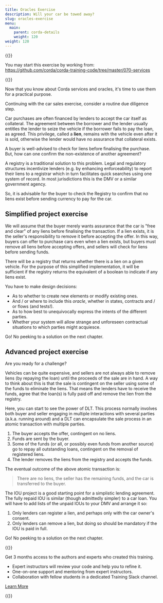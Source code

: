 ```yaml
---
title: Oracles Exercise
description: Will your car be towed away?
slug: oracles-exercise
menu:
  main:
    parent: corda-details
    weight: 120
weight: 120
---
```



{{<ExpansionPanel title="Code">}}

You may start this exercise by working from: https://github.com/corda/corda-training-code/tree/master/070-services

{{</ExpansionPanel>}}

Now that you know about Corda services and oracles, it's time to use them for a practical purpose.

Continuing with the car sales exercise, consider a routine due diligence step.

Car purchases are often financed by lenders to accept the car itself as collateral. The agreement between the borrower and the lender usually entitles the lender to seize the vehicle if the borrower fails to pay the loan, as agreed. This privilege, called a **lien**, remains with the vehicle even after it is sold, otherwise the lender would have no assurance that collateral exists.

A buyer is well-advised to check for liens before finalising the purchase. But, how can one confirm the non-existence of another agreement?

A registry is a traditional solution to this problem. Legal and regulatory structures incentivize lenders (e.g. by enhancing enforceability) to report their liens to a registrar which in turn facilitates quick searches using one system of record. In most jurisdictions this is the DMV or a similar government agency.

So, it is advisable for the buyer to check the Registry to confirm that no liens exist before sending currency to pay for the car.

## Simplified project exercise

We will assume that the buyer merely wants assurance that the car is "free and clear" of any liens before finalising the transaction. If a lien exists, it is the seller's responsibility to remove it before accepting the offer. In this way, buyers can offer to purchase cars even when a lien exists, but buyers must remove all liens before accepting offers, and sellers will check for liens before sending funds.

There will be a registry that returns whether there is a lien on a given vehicle. For the purpose of this simplified implementation, it will be sufficient if the registry returns the equivalent of a boolean to indicate if any liens exist.

You have to make design decisions:

* As to whether to create new elements or modify existing ones.
* And&nbsp;/ or where to include this _oracle_, whether in states, contracts and&nbsp;/ or flows (and tests!).
* As to how best to unequivocally express the intents of the different parties.
* Whether your system will allow strange and unforeseen contractual situations to which parties might acquiesce.

Go! No peeking to a solution on the next chapter.

## Advanced project exercise

<!-- This is a possibly too tricky for a good example and explanation -->

Are you ready for a challenge?

Vehicles can be quite expensive, and sellers are not always able to remove liens (by repaying the loan) until the proceeds of the sale are in hand. A way to think about this is that the sale is contingent on the seller using some of the funds to eliminate the liens. That means the lenders have to receive the funds, agree that the loan(s) is fully paid off and remove the lien from the registry.

Here, you can start to see the power of DLT. This process normally involves both buyer and seller engaging in multiple interactions with several parties (a.k.a. running around) and a DLT can encapsulate the sale process in an atomic transaction with multiple parties.

1. The buyer accepts the offer, contingent on no liens.
2. Funds are sent by the buyer.
3. Some of the funds (or all, or possibly even funds from another source) go to repay all outstanding loans, contingent on the removal of registered liens.
4. The lender removes the liens from the registry and accepts the funds.

The eventual outcome of the above atomic transaction is:

> There are no liens, the seller has the remaining funds, and the car is transferred to the buyer.

The IOU project is a good starting point for a simplistic lending agreement. The fully repaid IOU is similar (though admittedly simpler) to a car loan. You will have to add lists of the unpaid IOUs to your DMV and arrange it so:

1. Only lenders can register a lien, and perhaps only with the car owner's consent.
2. Only lenders can remove a lien, but doing so should be mandatory if the IOU is paid in full.

Go! No peeking to a solution on the next chapter.

{{<HighlightBox type="support">}}

Get 3 months access to the authors and experts who created this training.

* Expert instructors will review your code and help you to refine it.
* One-on-one support and mentoring from expert instructors.
* Collaboration with fellow students in a dedicated Training Slack channel.

<div class="cta-wrapper">
<a href="/in-closing/get-paid-support/" class="cta-button">Learn More</a>
</div>

{{</HighlightBox>}}
